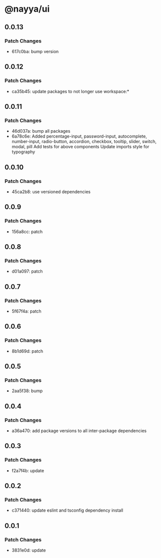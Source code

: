 # @nayya/ui

## 0.0.13

### Patch Changes

- 617c0ba: bump version

## 0.0.12

### Patch Changes

- ca35b45: update packages to not longer use workspace:\*

## 0.0.11

### Patch Changes

- 46d037a: bump all packages
- 6a78c6e: Added percentage-input, password-input, autocomplete, number-input, radio-button, accordion, checkbox, tooltip, slider, switch, modal, pill
  Add tests for above components
  Update imports style for typography

## 0.0.10

### Patch Changes

- 45ca2b8: use versioned dependencies

## 0.0.9

### Patch Changes

- 156a8cc: patch

## 0.0.8

### Patch Changes

- d01a097: patch

## 0.0.7

### Patch Changes

- 5f67f4a: patch

## 0.0.6

### Patch Changes

- 8b1d69d: patch

## 0.0.5

### Patch Changes

- 2aa5f38: bump

## 0.0.4

### Patch Changes

- a36a470: add package versions to all inter-package dependencies

## 0.0.3

### Patch Changes

- f2a7f4b: update

## 0.0.2

### Patch Changes

- c371440: update eslint and tsconfig dependency install

## 0.0.1

### Patch Changes

- 3831e0d: update
